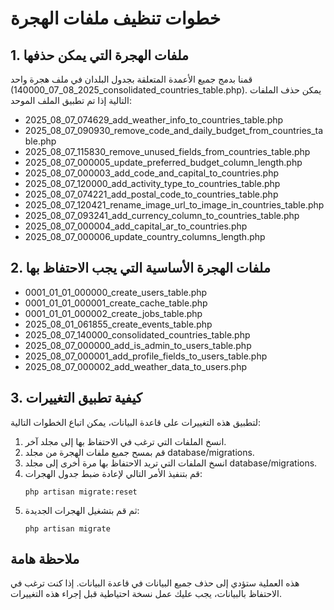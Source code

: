 # خطوات تنظيف ملفات الهجرة

## 1. ملفات الهجرة التي يمكن حذفها
قمنا بدمج جميع الأعمدة المتعلقة بجدول البلدان في ملف هجرة واحد (2025_08_07_140000_consolidated_countries_table.php). 
يمكن حذف الملفات التالية إذا تم تطبيق الملف الموحد:

- 2025_08_07_074629_add_weather_info_to_countries_table.php
- 2025_08_07_090930_remove_code_and_daily_budget_from_countries_table.php
- 2025_08_07_115830_remove_unused_fields_from_countries_table.php
- 2025_08_07_000005_update_preferred_budget_column_length.php
- 2025_08_07_000003_add_code_and_capital_to_countries.php
- 2025_08_07_120000_add_activity_type_to_countries_table.php
- 2025_08_07_074221_add_postal_code_to_countries_table.php
- 2025_08_07_120421_rename_image_url_to_image_in_countries_table.php
- 2025_08_07_093241_add_currency_column_to_countries_table.php
- 2025_08_07_000004_add_capital_ar_to_countries.php
- 2025_08_07_000006_update_country_columns_length.php

## 2. ملفات الهجرة الأساسية التي يجب الاحتفاظ بها
- 0001_01_01_000000_create_users_table.php
- 0001_01_01_000001_create_cache_table.php
- 0001_01_01_000002_create_jobs_table.php
- 2025_08_01_061855_create_events_table.php
- 2025_08_07_140000_consolidated_countries_table.php
- 2025_08_07_000000_add_is_admin_to_users_table.php
- 2025_08_07_000001_add_profile_fields_to_users_table.php
- 2025_08_07_000002_add_weather_data_to_users.php

## 3. كيفية تطبيق التغييرات
لتطبيق هذه التغييرات على قاعدة البيانات، يمكن اتباع الخطوات التالية:

1. انسخ الملفات التي ترغب في الاحتفاظ بها إلى مجلد آخر.
2. قم بمسح جميع ملفات الهجرة من مجلد database/migrations.
3. انسخ الملفات التي تريد الاحتفاظ بها مرة أخرى إلى مجلد database/migrations.
4. قم بتنفيذ الأمر التالي لإعادة ضبط جدول الهجرات:
   ```
   php artisan migrate:reset
   ```
5. ثم قم بتشغيل الهجرات الجديدة:
   ```
   php artisan migrate
   ```

## ملاحظة هامة
هذه العملية ستؤدي إلى حذف جميع البيانات في قاعدة البيانات. إذا كنت ترغب في الاحتفاظ بالبيانات، يجب عليك عمل نسخة احتياطية قبل إجراء هذه التغييرات.
